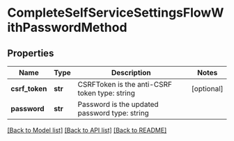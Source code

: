 # CompleteSelfServiceSettingsFlowWithPasswordMethod

## Properties
Name | Type | Description | Notes
------------ | ------------- | ------------- | -------------
**csrf_token** | **str** | CSRFToken is the anti-CSRF token  type: string | [optional] 
**password** | **str** | Password is the updated password  type: string | 

[[Back to Model list]](../README.md#documentation-for-models) [[Back to API list]](../README.md#documentation-for-api-endpoints) [[Back to README]](../README.md)


